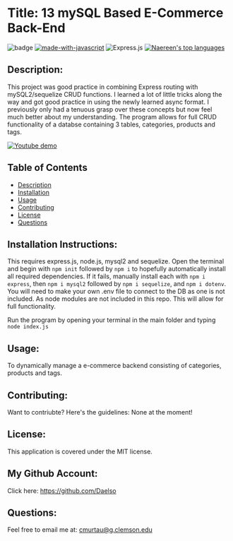 
# Title: 13 mySQL Based E-Commerce Back-End

![badge](https://img.shields.io/badge/license-MIT-darkred) [![made-with-javascript](https://img.shields.io/badge/Made%20with-JavaScript-1f425f.svg)](https://www.javascript.com) 
![Express.js](https://img.shields.io/badge/express.js-%23404d59.svg?style=for-the-badge&logo=express&logoColor=%2361DAFB)
[![Naereen's top languages](https://github-readme-stats.vercel.app/api/top-langs/?username=Naereen&theme=blue-green)](https://github.com/anuraghazra/github-readme-stats)


## Description:

This project was good practice in combining Express routing with mySQL2/sequelize CRUD functions. I learned a lot of little tricks along the way and got good practice in using the newly learned async format. I previously only had a tenuous grasp over these concepts but now feel much better about my understanding. The program allows for full CRUD functionality of a databse containing 3 tables, categories, products and tags. 

[![Youtube demo](https://www.youtube.com/watch?v=1zqqBs2O7U4/0.jpg)](https://www.youtube.com/watch?v=1zqqBs2O7U4)


## Table of Contents
- [Description](#description)
- [Installation](#installation)
- [Usage](#usage)
- [Contributing](#contributing)
- [License](#license)
- [Questions](#questions)

## Installation Instructions:

This requires express.js, node.js, mysql2 and sequelize. Open the terminal and begin with ```npm init``` followed by ```npm i``` to hopefully automatically install all required dependencies. If it fails, manually install each with  ```npm i express```, then ```npm i mysql2``` followed by ```npm i sequelize```, and ```npm i dotenv```. You will need to make your own .env file to connect to the DB as one is not included.  As node modules are not included in this repo. This will allow for full functionality.

Run the program by opening your terminal in the main folder and typing ```node index.js```

## Usage:

To dynamically manage a e-commerce backend consisting of categories, products and tags. 

## Contributing:

Want to contriubte? Here's the guidelines: None at the moment!


## License:

This application is covered under the MIT license. 

## My Github Account:

  Click here: https://github.com/Daelso

## Questions:

  Feel free to email me at: cmurtau@g.clemson.edu

